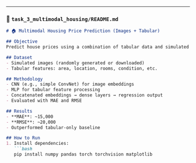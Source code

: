 
---

### 📁 `task_3_multimodal_housing/README.md`
```markdown
# 🏠 Multimodal Housing Price Prediction (Images + Tabular)

## Objective
Predict house prices using a combination of tabular data and simulated image inputs.

## Dataset
- Simulated images (randomly generated or downloaded)
- Tabular features: area, location, rooms, condition, etc.

## Methodology
- CNN (e.g., simple ConvNet) for image embeddings
- MLP for tabular feature processing
- Concatenated embeddings → dense layers → regression output
- Evaluated with MAE and RMSE

## Results
- **MAE**: ~15,000
- **RMSE**: ~20,000
- Outperformed tabular-only baseline

## How to Run
1. Install dependencies:
   ```bash
   pip install numpy pandas torch torchvision matplotlib
